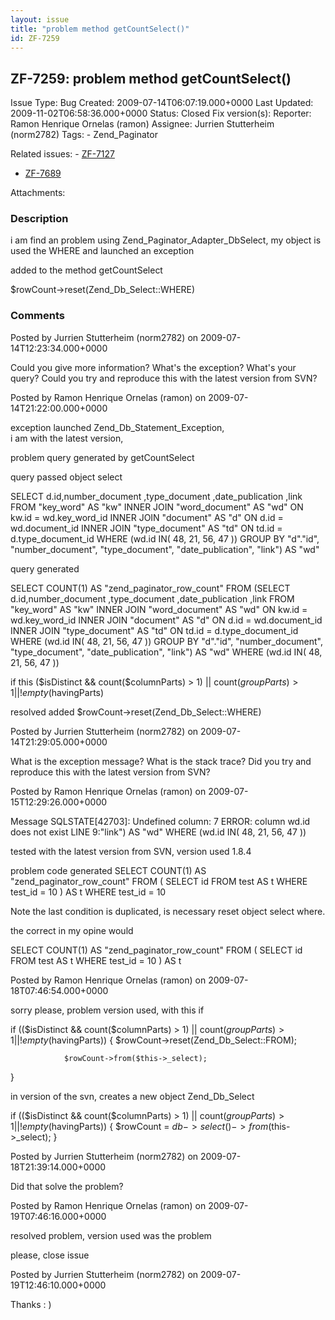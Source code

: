 ```yaml
---
layout: issue
title: "problem method getCountSelect()"
id: ZF-7259
---
```


ZF-7259: problem method getCountSelect()
----------------------------------------

 Issue Type: Bug Created: 2009-07-14T06:07:19.000+0000 Last Updated: 2009-11-02T06:58:36.000+0000 Status: Closed Fix version(s): 
 Reporter:  Ramon Henrique Ornelas (ramon)  Assignee:  Jurrien Stutterheim (norm2782)  Tags: - Zend\_Paginator
 
 Related issues: - [ZF-7127](/issues/browse/ZF-7127)
- [ZF-7689](/issues/browse/ZF-7689)
 
 Attachments: 
### Description

i am find an problem using Zend\_Paginator\_Adapter\_DbSelect, my object is used the WHERE and launched an exception

added to the method getCountSelect

$rowCount->reset(Zend\_Db\_Select::WHERE)

 

 

### Comments

Posted by Jurrien Stutterheim (norm2782) on 2009-07-14T12:23:34.000+0000

Could you give more information? What's the exception? What's your query? Could you try and reproduce this with the latest version from SVN?

 

 

Posted by Ramon Henrique Ornelas (ramon) on 2009-07-14T21:22:00.000+0000

exception launched Zend\_Db\_Statement\_Exception,  
 i am with the latest version,

problem query generated by getCountSelect

query passed object select

SELECT d.id,number\_document ,type\_document ,date\_publication ,link FROM "key\_word" AS "kw" INNER JOIN "word\_document" AS "wd" ON kw.id = wd.key\_word\_id INNER JOIN "document" AS "d" ON d.id = wd.document\_id INNER JOIN "type\_document" AS "td" ON td.id = d.type\_document\_id WHERE (wd.id IN( 48, 21, 56, 47 )) GROUP BY "d"."id", "number\_document", "type\_document", "date\_publication", "link") AS "wd"

query generated

SELECT COUNT(1) AS "zend\_paginator\_row\_count" FROM (SELECT d.id,number\_document ,type\_document ,date\_publication ,link FROM "key\_word" AS "kw" INNER JOIN "word\_document" AS "wd" ON kw.id = wd.key\_word\_id INNER JOIN "document" AS "d" ON d.id = wd.document\_id INNER JOIN "type\_document" AS "td" ON td.id = d.type\_document\_id WHERE (wd.id IN( 48, 21, 56, 47 )) GROUP BY "d"."id", "number\_document", "type\_document", "date\_publication", "link") AS "wd" WHERE (wd.id IN( 48, 21, 56, 47 ))

if this ($isDistinct && count($columnParts) > 1) || count($groupParts) > 1 || !empty($havingParts)

resolved added $rowCount->reset(Zend\_Db\_Select::WHERE)

 

 

Posted by Jurrien Stutterheim (norm2782) on 2009-07-14T21:29:05.000+0000

What is the exception message? What is the stack trace? Did you try and reproduce this with the latest version from SVN?

 

 

Posted by Ramon Henrique Ornelas (ramon) on 2009-07-15T12:29:26.000+0000

Message SQLSTATE[42703]: Undefined column: 7 ERROR: column wd.id does not exist LINE 9:"link") AS "wd" WHERE (wd.id IN( 48, 21, 56, 47 ))

tested with the latest version from SVN, version used 1.8.4

problem code generated SELECT COUNT(1) AS "zend\_paginator\_row\_count" FROM ( SELECT id FROM test AS t WHERE test\_id = 10 ) AS t WHERE test\_id = 10

Note the last condition is duplicated, is necessary reset object select where.

the correct in my opine would

SELECT COUNT(1) AS "zend\_paginator\_row\_count" FROM ( SELECT id FROM test AS t WHERE test\_id = 10 ) AS t

 

 

Posted by Ramon Henrique Ornelas (ramon) on 2009-07-18T07:46:54.000+0000

sorry please, problem version used, with this if

if (($isDistinct && count($columnParts) > 1) || count($groupParts) > 1 || !empty($havingParts)) { $rowCount->reset(Zend\_Db\_Select::FROM);

 
                $rowCount->from($this->_select);


}

in version of the svn, creates a new object Zend\_Db\_Select

if (($isDistinct && count($columnParts) > 1) || count($groupParts) > 1 || !empty($havingParts)) { $rowCount = $db->select()->from($this->\_select); }

 

 

Posted by Jurrien Stutterheim (norm2782) on 2009-07-18T21:39:14.000+0000

Did that solve the problem?

 

 

Posted by Ramon Henrique Ornelas (ramon) on 2009-07-19T07:46:16.000+0000

resolved problem, version used was the problem

please, close issue

 

 

Posted by Jurrien Stutterheim (norm2782) on 2009-07-19T12:46:10.000+0000

Thanks : )

 

 